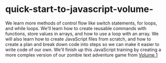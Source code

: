 # quick-start-to-javascript-volume-

We learn more methods of control flow like switch statements, for loops, and while loops. 
We'll learn how to create reusable commands with functions, store values in arrays, and how to use a loop with an array. 
We will also learn how to create JavaScript files from scratch, and how to create a plan and break down code into steps so we 
can make it easier to write code of our own. We'll finish up this JavaScript training by creating a more complex version of our 
zombie text adventure game from [Volume 1 ](https://github.com/rickadams2/quick-start-to-javascript-volume-1_bg_ps) 

